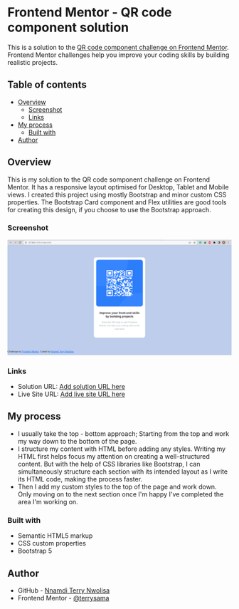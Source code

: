 # Frontend Mentor - QR code component solution

This is a solution to the [QR code component challenge on Frontend Mentor](https://www.frontendmentor.io/challenges/qr-code-component-iux_sIO_H). Frontend Mentor challenges help you improve your coding skills by building realistic projects. 

## Table of contents

- [Overview](#overview)
  - [Screenshot](#screenshot)
  - [Links](#links)
- [My process](#my-process)
  - [Built with](#built-with)
- [Author](#author)


## Overview

This is my solution to the QR code somponent challenge on Frontend Mentor. It has a responsive layout optimised for Desktop, Tablet and Mobile views. I created this project using mostly Bootstrap and minor custom CSS properties. The Bootstrap Card component and Flex utilities are good tools for creating this design, if you choose to use the Bootstrap approach.

### Screenshot

![](./images/Frontend%20Mentor%20QR%20code%20screenshot.png)

### Links

- Solution URL: [Add solution URL here](https://your-solution-url.com)
- Live Site URL: [Add live site URL here](https://your-live-site-url.com)

## My process

- I usually take the top - bottom approach; Starting from the top and work my way down to the bottom of the page.
- I structure my content with HTML before adding any styles. Writing my HTML first helps focus my attention on creating a well-structured content. But with the help of CSS libraries like Bootstrap, I can simultaneously structure each section with its intended layout as I write its HTML code, making the process faster.
- Then I add my custom styles to the top of the page and work down. Only moving on to the next section once I'm happy I've completed the area I'm working on.


### Built with

- Semantic HTML5 markup
- CSS custom properties
- Bootstrap 5


## Author

- GitHub - [Nnamdi Terry Nwolisa](https://github.com/terrysama)
- Frontend Mentor - [@terrysama](https://www.frontendmentor.io/profile/terrysama)

